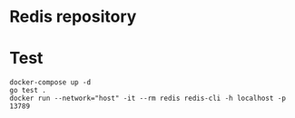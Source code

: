 # Redis repository

# Test
```shell
docker-compose up -d
go test .
docker run --network="host" -it --rm redis redis-cli -h localhost -p 13789
```
